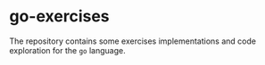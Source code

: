 # go-exercises

The repository contains some exercises implementations and code exploration for the `go` language.
